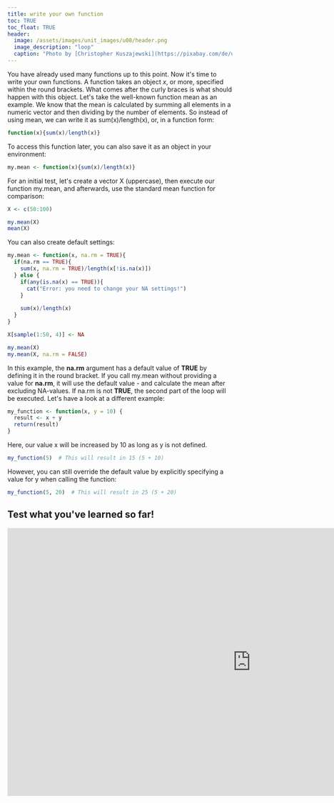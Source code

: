```yaml
---
title: write your own function
toc: TRUE
toc_float: TRUE
header:
  image: /assets/images/unit_images/u08/header.png
  image_description: "loop"
  caption: "Photo by [Christopher Kuszajewski](https://pixabay.com/de/users/kuszapro-369349/?utm_source=link-attribution&amp;utm_medium=referral&amp;utm_campaign=image&amp;utm_content=583537) [from Pixabay](https://pixabay.com/de/?utm_source=link-attribution&amp;utm_medium=referral&amp;utm_campaign=image&amp;utm_content=583537)"
---
```


You have already used many functions up to this point. Now it's time to write your own functions. A function takes an object *x*, or more, specified within the round brackets. What comes after the curly braces is what should happen with this object. Let's take the well-known function mean as an example. We know that the mean is calculated by summing all elements in a numeric vector and then dividing by the number of elements. So instead of using mean, we can write it as sum(x)/length(x), or, in a function form:

```r
function(x){sum(x)/length(x)}
```
To access this function later, you can also save it as an object in your environment:

```r
my.mean <- function(x){sum(x)/length(x)}
```

For an initial test, let's create a vector X (uppercase), then execute our function my.mean, and afterwards, use the standard mean function for comparison:

```r
X <- c(50:100)

my.mean(X)
mean(X)
```

You can also create default settings:

```r
my.mean <- function(x, na.rm = TRUE){
  if(na.rm == TRUE){
    sum(x, na.rm = TRUE)/length(x[!is.na(x)])
  } else {
    if(any(is.na(x) == TRUE)){
      cat("Error: you need to change your NA settings!")
    }
    
    sum(x)/length(x)
  }
}

X[sample(1:50, 4)] <- NA

my.mean(X)
my.mean(X, na.rm = FALSE)
```
In this example, the __na.rm__ argument has a default value of __TRUE__ by defining it in the round bracket. If you call my.mean without providing a value for __na.rm__, it will use the default value - and calculate the mean after excluding NA-values. If na.rm is not __TRUE__, the second part of the loop will be executed. Let's have a look at a different example:

```r
my_function <- function(x, y = 10) {
  result <- x + y
  return(result)
}

```
Here, our value x will be increased by 10 as long as y is not defined.

```r
my_function(5)  # This will result in 15 (5 + 10)
```
However, you can still override the default value by explicitly specifying a value for y when calling the function:

```r
my_function(5, 20)  # This will result in 25 (5 + 20)

```

## Test what you've learned so far!

<iframe src="https://geomoer.github.io/moer-h5p-content/h5p-standalone-1.3.x/demo/base-r-unit07-functions.html" width="1090" height="600" frameborder="0" allowfullscreen="allowfullscreen" allow="geolocation *; microphone *; camera *; midi *; encrypted-media *"> </iframe><script src="https://h5p.org/sites/all/modules/h5p/library/js/h5p-resizer.js" charset="UTF-8"></script> 
